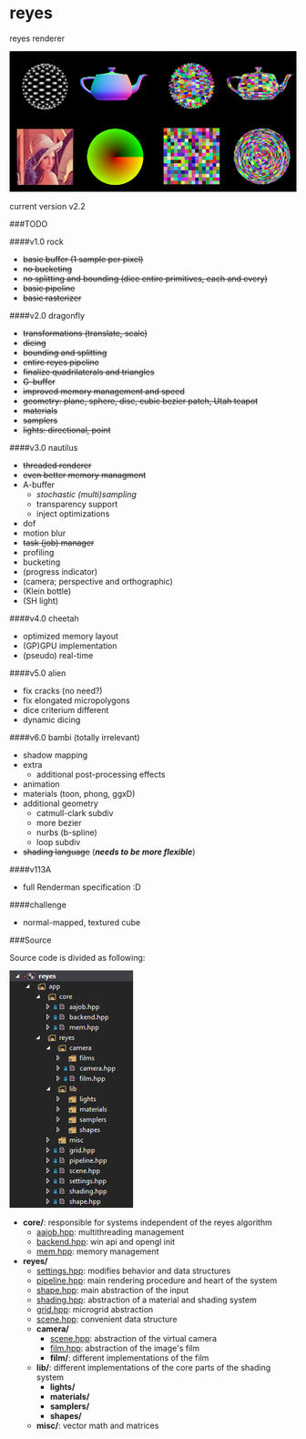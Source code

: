 # reyes
reyes renderer

![cover2](log/cover2.png "cover2")

current version v2.2

###TODO

####v1.0 rock

- ~~basic buffer (1 sample per pixel)~~
- ~~no bucketing~~
- ~~no splitting and bounding (dice entire primitives, each and every)~~
- ~~basic pipeline~~
- ~~basic rasterizer~~

####v2.0 dragonfly

- ~~transformations (translate, scale)~~
- ~~dicing~~
- ~~bounding and splitting~~
- ~~entire reyes pipeline~~
- ~~finalize quadrilaterals and triangles~~
- ~~G-buffer~~
- ~~improved memory management and speed~~
- ~~geometry: plane, sphere, disc, cubic bezier patch, Utah teapot~~
- ~~materials~~
- ~~samplers~~
- ~~lights: directional, point~~

####v3.0 nautilus

- ~~threaded renderer~~
- ~~even better memory managment~~
- A-buffer
    - *stochastic (multi)sampling*
    - transparency support
    - inject optimizations
- dof
- motion blur
- ~~task (job) manager~~
- profiling
- bucketing
- (progress indicator)
- (camera; perspective and orthographic)
- (Klein bottle)
- (SH light)

####v4.0 cheetah

- optimized memory layout
- (GP)GPU implementation
- (pseudo) real-time

####v5.0 alien

- fix cracks (no need?)
- fix elongated micropolygons
- dice criterium different
- dynamic dicing

####v6.0 bambi (totally irrelevant)

- shadow mapping
- extra
    - additional post-processing effects
- animation
- materials (toon, phong, ggxD)
- additional geometry
    - catmull-clark subdiv
    - more bezier
    - nurbs (b-spline)
    - loop subdiv
- ~~shading language~~ (***needs to be more flexible***)

####v113A

- full Renderman specification :D

####challenge

- normal-mapped, textured cube

###Source

Source code is divided as following:

![ls](log/ls.png "ls")

- **core/**: responsible for systems independent of the reyes algorithm
	- [aajob.hpp](src/reyes/aajob.hpp): multithreading management
	- [backend.hpp](src/reyes/backend.hpp): win api and opengl init
	- [mem.hpp](src/reyes/mem.hpp): memory management
- **reyes/**
	- [settings.hpp](src/reyes/settings.hpp): modifies behavior and data structures
	- [pipeline.hpp](src/reyes/pipeline.hpp): main rendering procedure and heart of the system
	- [shape.hpp](src/reyes/shape.hpp): main abstraction of the input
	- [shading.hpp](src/reyes/shading.hpp): abstraction of a material and shading system
	- [grid.hpp](src/reyes/grid.hpp): microgrid abstraction
	- [scene.hpp](src/reyes/scene.hpp): convenient data structure
	- **camera/**
		- [scene.hpp](src/reyes/scene.hpp): abstraction of the virtual camera
		- [film.hpp](src/reyes/film.hpp): abstraction of the image's film
		- **film/**: different implementations of the film
	- **lib/**: different implementations of the core parts of the shading system
		- **lights/**
		- **materials/**
		- **samplers/**
		- **shapes/**
	- **misc/**: vector math and matrices
